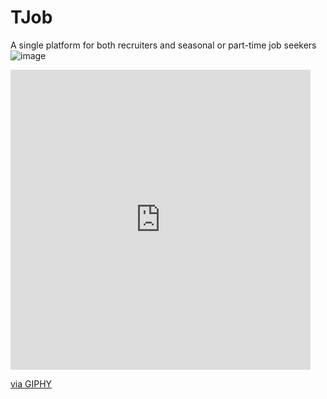 # TJob
A single platform for both recruiters and seasonal or part-time job seekers
![image](https://user-images.githubusercontent.com/80030744/192135540-766d66f5-219b-45f6-8f5b-3db4950171e4.png)
<iframe src="https://giphy.com/embed/23344oT8UJlbG" width="480" height="480" frameBorder="0" class="giphy-embed" allowFullScreen></iframe><p><a href="https://giphy.com/gifs/loop-wall-23344oT8UJlbG">via GIPHY</a></p>
